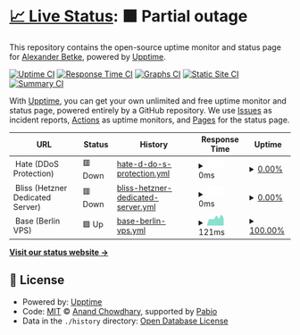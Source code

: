 # [📈 Live Status](https://status.zeitvertreib.vip): <!--live status--> **🟧 Partial outage**

This repository contains the open-source uptime monitor and status page for [Alexander Betke](alexinabox.de), powered by [Upptime](https://github.com/upptime/upptime).

[![Uptime CI](https://github.com/alexinabox/status/workflows/Uptime%20CI/badge.svg)](https://github.com/alexinabox/status/actions?query=workflow%3A%22Uptime+CI%22)
[![Response Time CI](https://github.com/alexinabox/status/workflows/Response%20Time%20CI/badge.svg)](https://github.com/alexinabox/status/actions?query=workflow%3A%22Response+Time+CI%22)
[![Graphs CI](https://github.com/alexinabox/status/workflows/Graphs%20CI/badge.svg)](https://github.com/alexinabox/status/actions?query=workflow%3A%22Graphs+CI%22)
[![Static Site CI](https://github.com/alexinabox/status/workflows/Static%20Site%20CI/badge.svg)](https://github.com/alexinabox/status/actions?query=workflow%3A%22Static+Site+CI%22)
[![Summary CI](https://github.com/alexinabox/status/workflows/Summary%20CI/badge.svg)](https://github.com/alexinabox/status/actions?query=workflow%3A%22Summary+CI%22)

With [Upptime](https://upptime.js.org), you can get your own unlimited and free uptime monitor and status page, powered entirely by a GitHub repository. We use [Issues](https://github.com/alexinabox/status/issues) as incident reports, [Actions](https://github.com/alexinabox/status/actions) as uptime monitors, and [Pages](https://status.zeitvertreib.vip) for the status page.

<!--start: status pages-->
<!-- This summary is generated by Upptime (https://github.com/upptime/upptime) -->
<!-- Do not edit this manually, your changes will be overwritten -->
<!-- prettier-ignore -->
| URL | Status | History | Response Time | Uptime |
| --- | ------ | ------- | ------------- | ------ |
| <img alt="" src="https://icons.duckduckgo.com/ip3/null.ico" height="13"> Hate (DDoS Protection) | 🟥 Down | [hate-d-do-s-protection.yml](https://github.com/AlexInABox/status/commits/HEAD/history/hate-d-do-s-protection.yml) | <details><summary><img alt="Response time graph" src="./graphs/hate-d-do-s-protection/response-time-week.png" height="20"> 0ms</summary><br><a href="https://status.zeitvertreib.vip/history/hate-d-do-s-protection"><img alt="Response time 102" src="https://img.shields.io/endpoint?url=https%3A%2F%2Fraw.githubusercontent.com%2FAlexInABox%2Fstatus%2FHEAD%2Fapi%2Fhate-d-do-s-protection%2Fresponse-time.json"></a><br><a href="https://status.zeitvertreib.vip/history/hate-d-do-s-protection"><img alt="24-hour response time 0" src="https://img.shields.io/endpoint?url=https%3A%2F%2Fraw.githubusercontent.com%2FAlexInABox%2Fstatus%2FHEAD%2Fapi%2Fhate-d-do-s-protection%2Fresponse-time-day.json"></a><br><a href="https://status.zeitvertreib.vip/history/hate-d-do-s-protection"><img alt="7-day response time 0" src="https://img.shields.io/endpoint?url=https%3A%2F%2Fraw.githubusercontent.com%2FAlexInABox%2Fstatus%2FHEAD%2Fapi%2Fhate-d-do-s-protection%2Fresponse-time-week.json"></a><br><a href="https://status.zeitvertreib.vip/history/hate-d-do-s-protection"><img alt="30-day response time 0" src="https://img.shields.io/endpoint?url=https%3A%2F%2Fraw.githubusercontent.com%2FAlexInABox%2Fstatus%2FHEAD%2Fapi%2Fhate-d-do-s-protection%2Fresponse-time-month.json"></a><br><a href="https://status.zeitvertreib.vip/history/hate-d-do-s-protection"><img alt="1-year response time 102" src="https://img.shields.io/endpoint?url=https%3A%2F%2Fraw.githubusercontent.com%2FAlexInABox%2Fstatus%2FHEAD%2Fapi%2Fhate-d-do-s-protection%2Fresponse-time-year.json"></a></details> | <details><summary><a href="https://status.zeitvertreib.vip/history/hate-d-do-s-protection">0.00%</a></summary><a href="https://status.zeitvertreib.vip/history/hate-d-do-s-protection"><img alt="All-time uptime 8.07%" src="https://img.shields.io/endpoint?url=https%3A%2F%2Fraw.githubusercontent.com%2FAlexInABox%2Fstatus%2FHEAD%2Fapi%2Fhate-d-do-s-protection%2Fuptime.json"></a><br><a href="https://status.zeitvertreib.vip/history/hate-d-do-s-protection"><img alt="24-hour uptime 0.00%" src="https://img.shields.io/endpoint?url=https%3A%2F%2Fraw.githubusercontent.com%2FAlexInABox%2Fstatus%2FHEAD%2Fapi%2Fhate-d-do-s-protection%2Fuptime-day.json"></a><br><a href="https://status.zeitvertreib.vip/history/hate-d-do-s-protection"><img alt="7-day uptime 0.00%" src="https://img.shields.io/endpoint?url=https%3A%2F%2Fraw.githubusercontent.com%2FAlexInABox%2Fstatus%2FHEAD%2Fapi%2Fhate-d-do-s-protection%2Fuptime-week.json"></a><br><a href="https://status.zeitvertreib.vip/history/hate-d-do-s-protection"><img alt="30-day uptime 0.00%" src="https://img.shields.io/endpoint?url=https%3A%2F%2Fraw.githubusercontent.com%2FAlexInABox%2Fstatus%2FHEAD%2Fapi%2Fhate-d-do-s-protection%2Fuptime-month.json"></a><br><a href="https://status.zeitvertreib.vip/history/hate-d-do-s-protection"><img alt="1-year uptime 8.07%" src="https://img.shields.io/endpoint?url=https%3A%2F%2Fraw.githubusercontent.com%2FAlexInABox%2Fstatus%2FHEAD%2Fapi%2Fhate-d-do-s-protection%2Fuptime-year.json"></a></details>
| <img alt="" src="https://icons.duckduckgo.com/ip3/null.ico" height="13"> Bliss (Hetzner Dedicated Server) | 🟥 Down | [bliss-hetzner-dedicated-server.yml](https://github.com/AlexInABox/status/commits/HEAD/history/bliss-hetzner-dedicated-server.yml) | <details><summary><img alt="Response time graph" src="./graphs/bliss-hetzner-dedicated-server/response-time-week.png" height="20"> 0ms</summary><br><a href="https://status.zeitvertreib.vip/history/bliss-hetzner-dedicated-server"><img alt="Response time 121" src="https://img.shields.io/endpoint?url=https%3A%2F%2Fraw.githubusercontent.com%2FAlexInABox%2Fstatus%2FHEAD%2Fapi%2Fbliss-hetzner-dedicated-server%2Fresponse-time.json"></a><br><a href="https://status.zeitvertreib.vip/history/bliss-hetzner-dedicated-server"><img alt="24-hour response time 0" src="https://img.shields.io/endpoint?url=https%3A%2F%2Fraw.githubusercontent.com%2FAlexInABox%2Fstatus%2FHEAD%2Fapi%2Fbliss-hetzner-dedicated-server%2Fresponse-time-day.json"></a><br><a href="https://status.zeitvertreib.vip/history/bliss-hetzner-dedicated-server"><img alt="7-day response time 0" src="https://img.shields.io/endpoint?url=https%3A%2F%2Fraw.githubusercontent.com%2FAlexInABox%2Fstatus%2FHEAD%2Fapi%2Fbliss-hetzner-dedicated-server%2Fresponse-time-week.json"></a><br><a href="https://status.zeitvertreib.vip/history/bliss-hetzner-dedicated-server"><img alt="30-day response time 0" src="https://img.shields.io/endpoint?url=https%3A%2F%2Fraw.githubusercontent.com%2FAlexInABox%2Fstatus%2FHEAD%2Fapi%2Fbliss-hetzner-dedicated-server%2Fresponse-time-month.json"></a><br><a href="https://status.zeitvertreib.vip/history/bliss-hetzner-dedicated-server"><img alt="1-year response time 121" src="https://img.shields.io/endpoint?url=https%3A%2F%2Fraw.githubusercontent.com%2FAlexInABox%2Fstatus%2FHEAD%2Fapi%2Fbliss-hetzner-dedicated-server%2Fresponse-time-year.json"></a></details> | <details><summary><a href="https://status.zeitvertreib.vip/history/bliss-hetzner-dedicated-server">0.00%</a></summary><a href="https://status.zeitvertreib.vip/history/bliss-hetzner-dedicated-server"><img alt="All-time uptime 76.43%" src="https://img.shields.io/endpoint?url=https%3A%2F%2Fraw.githubusercontent.com%2FAlexInABox%2Fstatus%2FHEAD%2Fapi%2Fbliss-hetzner-dedicated-server%2Fuptime.json"></a><br><a href="https://status.zeitvertreib.vip/history/bliss-hetzner-dedicated-server"><img alt="24-hour uptime 0.00%" src="https://img.shields.io/endpoint?url=https%3A%2F%2Fraw.githubusercontent.com%2FAlexInABox%2Fstatus%2FHEAD%2Fapi%2Fbliss-hetzner-dedicated-server%2Fuptime-day.json"></a><br><a href="https://status.zeitvertreib.vip/history/bliss-hetzner-dedicated-server"><img alt="7-day uptime 0.00%" src="https://img.shields.io/endpoint?url=https%3A%2F%2Fraw.githubusercontent.com%2FAlexInABox%2Fstatus%2FHEAD%2Fapi%2Fbliss-hetzner-dedicated-server%2Fuptime-week.json"></a><br><a href="https://status.zeitvertreib.vip/history/bliss-hetzner-dedicated-server"><img alt="30-day uptime 0.00%" src="https://img.shields.io/endpoint?url=https%3A%2F%2Fraw.githubusercontent.com%2FAlexInABox%2Fstatus%2FHEAD%2Fapi%2Fbliss-hetzner-dedicated-server%2Fuptime-month.json"></a><br><a href="https://status.zeitvertreib.vip/history/bliss-hetzner-dedicated-server"><img alt="1-year uptime 76.43%" src="https://img.shields.io/endpoint?url=https%3A%2F%2Fraw.githubusercontent.com%2FAlexInABox%2Fstatus%2FHEAD%2Fapi%2Fbliss-hetzner-dedicated-server%2Fuptime-year.json"></a></details>
| <img alt="" src="https://icons.duckduckgo.com/ip3/null.ico" height="13"> Base (Berlin VPS) | 🟩 Up | [base-berlin-vps.yml](https://github.com/AlexInABox/status/commits/HEAD/history/base-berlin-vps.yml) | <details><summary><img alt="Response time graph" src="./graphs/base-berlin-vps/response-time-week.png" height="20"> 121ms</summary><br><a href="https://status.zeitvertreib.vip/history/base-berlin-vps"><img alt="Response time 125" src="https://img.shields.io/endpoint?url=https%3A%2F%2Fraw.githubusercontent.com%2FAlexInABox%2Fstatus%2FHEAD%2Fapi%2Fbase-berlin-vps%2Fresponse-time.json"></a><br><a href="https://status.zeitvertreib.vip/history/base-berlin-vps"><img alt="24-hour response time 109" src="https://img.shields.io/endpoint?url=https%3A%2F%2Fraw.githubusercontent.com%2FAlexInABox%2Fstatus%2FHEAD%2Fapi%2Fbase-berlin-vps%2Fresponse-time-day.json"></a><br><a href="https://status.zeitvertreib.vip/history/base-berlin-vps"><img alt="7-day response time 121" src="https://img.shields.io/endpoint?url=https%3A%2F%2Fraw.githubusercontent.com%2FAlexInABox%2Fstatus%2FHEAD%2Fapi%2Fbase-berlin-vps%2Fresponse-time-week.json"></a><br><a href="https://status.zeitvertreib.vip/history/base-berlin-vps"><img alt="30-day response time 129" src="https://img.shields.io/endpoint?url=https%3A%2F%2Fraw.githubusercontent.com%2FAlexInABox%2Fstatus%2FHEAD%2Fapi%2Fbase-berlin-vps%2Fresponse-time-month.json"></a><br><a href="https://status.zeitvertreib.vip/history/base-berlin-vps"><img alt="1-year response time 125" src="https://img.shields.io/endpoint?url=https%3A%2F%2Fraw.githubusercontent.com%2FAlexInABox%2Fstatus%2FHEAD%2Fapi%2Fbase-berlin-vps%2Fresponse-time-year.json"></a></details> | <details><summary><a href="https://status.zeitvertreib.vip/history/base-berlin-vps">100.00%</a></summary><a href="https://status.zeitvertreib.vip/history/base-berlin-vps"><img alt="All-time uptime 100.00%" src="https://img.shields.io/endpoint?url=https%3A%2F%2Fraw.githubusercontent.com%2FAlexInABox%2Fstatus%2FHEAD%2Fapi%2Fbase-berlin-vps%2Fuptime.json"></a><br><a href="https://status.zeitvertreib.vip/history/base-berlin-vps"><img alt="24-hour uptime 100.00%" src="https://img.shields.io/endpoint?url=https%3A%2F%2Fraw.githubusercontent.com%2FAlexInABox%2Fstatus%2FHEAD%2Fapi%2Fbase-berlin-vps%2Fuptime-day.json"></a><br><a href="https://status.zeitvertreib.vip/history/base-berlin-vps"><img alt="7-day uptime 100.00%" src="https://img.shields.io/endpoint?url=https%3A%2F%2Fraw.githubusercontent.com%2FAlexInABox%2Fstatus%2FHEAD%2Fapi%2Fbase-berlin-vps%2Fuptime-week.json"></a><br><a href="https://status.zeitvertreib.vip/history/base-berlin-vps"><img alt="30-day uptime 100.00%" src="https://img.shields.io/endpoint?url=https%3A%2F%2Fraw.githubusercontent.com%2FAlexInABox%2Fstatus%2FHEAD%2Fapi%2Fbase-berlin-vps%2Fuptime-month.json"></a><br><a href="https://status.zeitvertreib.vip/history/base-berlin-vps"><img alt="1-year uptime 100.00%" src="https://img.shields.io/endpoint?url=https%3A%2F%2Fraw.githubusercontent.com%2FAlexInABox%2Fstatus%2FHEAD%2Fapi%2Fbase-berlin-vps%2Fuptime-year.json"></a></details>

<!--end: status pages-->

[**Visit our status website →**](https://status.zeitvertreib.vip)

## 📄 License

- Powered by: [Upptime](https://github.com/upptime/upptime)
- Code: [MIT](./LICENSE) © [Anand Chowdhary](https://anandchowdhary.com), supported by [Pabio](https://pabio.com)
- Data in the `./history` directory: [Open Database License](https://opendatacommons.org/licenses/odbl/1-0/)
